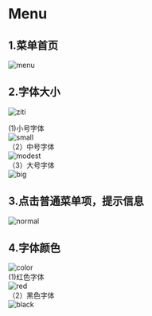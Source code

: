 # Menu  
## 1.菜单首页  
![menu](https://github.com/Sev7nzy/Lab/blob/master/Lab4/Menu/menu/QQ%E5%9B%BE%E7%89%8720180404131357.png)  
## 2.字体大小  
![ziti](https://github.com/Sev7nzy/Lab/blob/master/Lab4/Menu/menu/QQ%E5%9B%BE%E7%89%8720180404131624.png)  

(1)小号字体  
![small](https://github.com/Sev7nzy/Lab/blob/master/Lab4/Menu/menu/QQ%E5%9B%BE%E7%89%8720180404132020.png)  
（2）中号字体  
![modest](https://github.com/Sev7nzy/Lab/blob/master/Lab4/Menu/menu/QQ%E5%9B%BE%E7%89%8720180404132043.png)  
（3）大号字体  
![big](https://github.com/Sev7nzy/Lab/blob/master/Lab4/Menu/menu/QQ%E5%9B%BE%E7%89%8720180404132100.png)  
## 3.点击普通菜单项，提示信息  
![normal](https://github.com/Sev7nzy/Lab/blob/master/Lab4/Menu/menu/QQ%E5%9B%BE%E7%89%8720180404132131.png)  
## 4.字体颜色  
![color](https://github.com/Sev7nzy/Lab/blob/master/Lab4/Menu/menu/QQ%E5%9B%BE%E7%89%8720180404132155.png)  
(1)红色字体  
![red](https://github.com/Sev7nzy/Lab/blob/master/Lab4/Menu/menu/QQ%E5%9B%BE%E7%89%8720180404132244.png)  
（2）黑色字体  
![black](https://github.com/Sev7nzy/Lab/blob/master/Lab4/Menu/menu/QQ%E5%9B%BE%E7%89%8720180404132311.png)  

